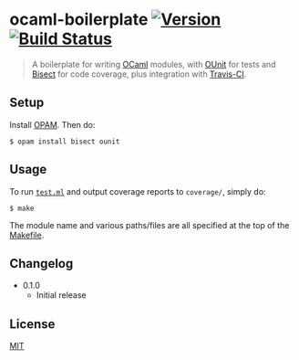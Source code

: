 # ocaml-boilerplate [![Version](https://img.shields.io/badge/version-v0.1.0-orange.svg?style=flat)](https://github.com/yuanqing/ocaml-boilerplate/releases) [![Build Status](https://img.shields.io/travis/yuanqing/ocaml-boilerplate.svg?branch=master&style=flat)](https://travis-ci.org/yuanqing/ocaml-boilerplate)

> A boilerplate for writing [OCaml](https://ocaml.org) modules, with [OUnit](http://ounit.forge.ocamlcore.org) for tests and [Bisect](http://bisect.x9c.fr) for code coverage, plus integration with [Travis-CI](https://travis-ci.org).

## Setup

Install [OPAM](https://opam.ocaml.org/doc/Install.html). Then do:

```
$ opam install bisect ounit
```

## Usage

To run [`test.ml`](https://github.com/yuanqing/ocaml-boilerplate/blob/master/test.ml) and output coverage reports to `coverage/`, simply do:

```
$ make
```

The module name and various paths/files are all specified at the top of the [Makefile](https://github.com/yuanqing/ocaml-boilerplate/blob/master/Makefile).

## Changelog

- 0.1.0
  - Initial release

## License

[MIT](https://github.com/yuanqing/ocaml-boilerplate/blob/master/LICENSE)
